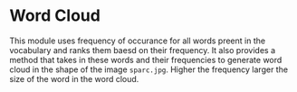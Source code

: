 # Word Cloud
This module uses frequency of occurance for all words preent in the vocabulary and ranks them baesd on their frequency. It also provides a method that takes in these words and their frequencies to generate word cloud in the shape of the image `sparc.jpg`. Higher the frequency larger the size of the word in the word cloud.
